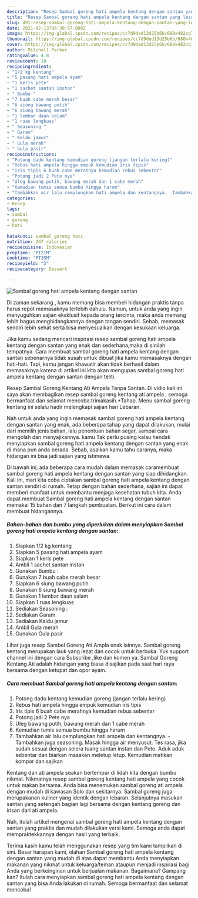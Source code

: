 ```yaml
---
description: "Resep Sambal goreng hati ampela kentang dengan santan yang lezat dan Mudah Dibuat"
title: "Resep Sambal goreng hati ampela kentang dengan santan yang lezat dan Mudah Dibuat"
slug: 491-resep-sambal-goreng-hati-ampela-kentang-dengan-santan-yang-lezat-dan-mudah-dibuat
date: 2021-02-13T06:30:57.008Z
image: https://img-global.cpcdn.com/recipes/cc7d9ded13d25b6b/680x482cq70/sambal-goreng-hati-ampela-kentang-dengan-santan-foto-resep-utama.jpg
thumbnail: https://img-global.cpcdn.com/recipes/cc7d9ded13d25b6b/680x482cq70/sambal-goreng-hati-ampela-kentang-dengan-santan-foto-resep-utama.jpg
cover: https://img-global.cpcdn.com/recipes/cc7d9ded13d25b6b/680x482cq70/sambal-goreng-hati-ampela-kentang-dengan-santan-foto-resep-utama.jpg
author: Mitchell Parker
ratingvalue: 4.8
reviewcount: 10
recipeingredient:
- "1/2 kg kentang"
- "5 pasang hati ampela ayam"
- "1 keris pete"
- "1 sachet santan instan"
- " Bumbu "
- "7 buah cabe merah besar"
- "6 siung bawang putih"
- "6 siung bawang merah"
- "1 lembar daun salam"
- "1 ruas lengkuas"
- " Seasoning "
- " Garam"
- " Kaldu jamur"
- " Gula merah"
- " Gula pasir"
recipeinstructions:
- "Potong dadu kentang kemudian goreng (jangan terlalu kering)"
- "Rebus hati ampela hingga empuk kemudian iris tipis"
- "Iris tipis 6 buah cabe merahnya kemudian rebus sebentar"
- "Potong jadi 2 Pete nya"
- "Uleg bawang putih, bawang merah dan 1 cabe merah"
- "Kemudian tumis semua bumbu hingga harum"
- "Tambahkan air lalu cemplungkan hati ampela dan kentangnya.  Tambahkan juga seasoning. Masak hingga air menyusut. Tes rasa, jika sudah sesuai dengan selera tuang santan instan dan Pete. Aduk aduk sebentar dan biarkan masakan meletup letup. Kemudian matikan kompor dan sajikan"
categories:
- Resep
tags:
- sambal
- goreng
- hati

katakunci: sambal goreng hati 
nutrition: 247 calories
recipecuisine: Indonesian
preptime: "PT21M"
cooktime: "PT35M"
recipeyield: "3"
recipecategory: Dessert

---
```



![Sambal goreng hati ampela kentang dengan santan](https://img-global.cpcdn.com/recipes/cc7d9ded13d25b6b/680x482cq70/sambal-goreng-hati-ampela-kentang-dengan-santan-foto-resep-utama.jpg)

Di zaman  sekarang , kamu memang bisa membeli hidangan praktis tanpa harus repot memasaknya terlebih dahulu. Namun, untuk anda yang ingin menyuguhkan sajian eksklusif kepada orang tercinta, maka anda memang lebih bagus menghidangkannya dengan tangan sendiri. Sebab, memasak sendiri lebih sehat serta bisa menyesuaikan dengan kesukaan keluarga.

Jika kamu sedang mencari inspirasi resep sambal goreng hati ampela kentang dengan santan yang enak dan sederhana,maka di sinilah tempatnya. Cara membuat sambal goreng hati ampela kentang dengan santan  sebenarnya tidak susah untuk dibuat jika kamu memasaknya dengan hati-hati. Tapi, kamu jangan khawatir akan tidak berhasil dalam memasaknya 
karena di artikel ini kita akan mengupas sambal goreng hati ampela kentang dengan santan dengan teliti.  

Resep Sambal Goreng Kentang Ati Ampela Tanpa Santan. Di vidio kali ini saya akan membagikan resep sambal goreng kentang ati ampela , semoga bermanfaat dan selamat mencoba.trimakasih.*Tahap. Menu sambal goreng kentang ini selalu hadir melengkapi sajian hari Lebaran.

Nah untuk anda yang ingin memasak sambal goreng hati ampela kentang dengan santan yang enak, ada beberapa tahap yang dapat dilakukan, mulai dari memilih jenis bahan, lalu penentuan bahan segar, sampai cara mengolah dan menyajikannya. kamu Tak perlu pusing kalau hendak menyiapkan sambal goreng hati ampela kentang dengan santan yang enak di mana pun anda berada. Sebab, asalkan kamu  tahu caranya, maka hidangan ini bisa jadi sajian yang istimewa.

Di bawah ini, ada beberapa cara mudah dalam memasak caramembuat sambal goreng hati ampela kentang dengan santan yang siap dihidangkan. Kali ini, mari kita coba ciptakan sambal goreng hati ampela kentang dengan santan sendiri di rumah. Tetap dengan bahan sederhana, sajian ini dapat memberi manfaat untuk membantu menjaga kesehatan tubuh kita. Anda dapat membuat Sambal goreng hati ampela kentang dengan santan memakai 15 bahan dan 7 langkah pembuatan. Berikut ini cara dalam membuat hidangannya.

<!--inarticleads1-->

##### Bahan-bahan dan bumbu yang diperlukan dalam menyiapkan Sambal goreng hati ampela kentang dengan santan:

1. Siapkan 1/2 kg kentang
1. Siapkan 5 pasang hati ampela ayam
1. Siapkan 1 keris pete
1. Ambil 1 sachet santan instan
1. Gunakan  Bumbu :
1. Gunakan 7 buah cabe merah besar
1. Siapkan 6 siung bawang putih
1. Gunakan 6 siung bawang merah
1. Gunakan 1 lembar daun salam
1. Siapkan 1 ruas lengkuas
1. Sediakan  Seasoning :
1. Sediakan  Garam
1. Sediakan  Kaldu jamur
1. Ambil  Gula merah
1. Gunakan  Gula pasir


Lihat juga resep Sambel Goreng Ati Ampla enak lainnya. Sambal goreng kentang merupakan lauk yang lezat dan cocok untuk berbuka. Yuk support channel ini dengan cara Subscribe ,like dan komen ya. Sambal Goreng Kentang Ati adalah hidangan yang biasa disajikan pada saat hari raya bersama dengan ketupat dan opor ayam. 

<!--inarticleads2-->

##### Cara membuat Sambal goreng hati ampela kentang dengan santan:

1. Potong dadu kentang kemudian goreng (jangan terlalu kering)
1. Rebus hati ampela hingga empuk kemudian iris tipis
1. Iris tipis 6 buah cabe merahnya kemudian rebus sebentar
1. Potong jadi 2 Pete nya
1. Uleg bawang putih, bawang merah dan 1 cabe merah
1. Kemudian tumis semua bumbu hingga harum
1. Tambahkan air lalu cemplungkan hati ampela dan kentangnya.  - Tambahkan juga seasoning. Masak hingga air menyusut. Tes rasa, jika sudah sesuai dengan selera tuang santan instan dan Pete. Aduk aduk sebentar dan biarkan masakan meletup letup. Kemudian matikan kompor dan sajikan


Kentang dan ati ampela seakan bertempur di lidah kita dengan bumbu nikmat. Nikmatnya resep sambel goreng kentang hati ampela yang cocok untuk makan bersama. Anda bisa menemukan sambal goreng ati ampela dengan mudah di kawasan Solo dan sekitarnya. Sambal goreng juga merupakanan kuliner yang identik dengan lebaran. Selanjutnya masukan santan yang setengah bagian lagi bersama dengan kentang goreng dan irisan dari ati ampela. 

Nah, itulah artikel mengenai  sambal goreng hati ampela kentang dengan santan  yang praktis dan mudah dilakukan versi kami. Semoga anda dapat mempraktekkannya dengan hasil yang terbaik. 

Terima kasih kamu telah menggunakan resep yang tim kami tampilkan di sini. Besar harapan kami, olahan  Sambal goreng hati ampela kentang dengan santan yang mudah di atas dapat membantu Anda menyiapkan makanan yang nikmat untuk keluarga/teman ataupun menjadi inspirasi bagi Anda yang berkeinginan untuk berjualan makanan. Bagaimana? Gampang kan? Itulah cara menyiapkan sambal goreng hati ampela kentang dengan santan yang bisa Anda lakukan di rumah. Semoga bermanfaat dan selamat mencoba!

